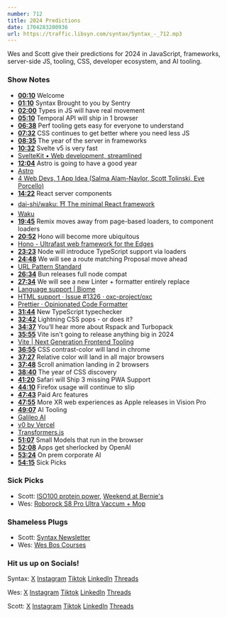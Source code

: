 ```yaml
---
number: 712
title: 2024 Predictions
date: 1704283200936
url: https://traffic.libsyn.com/syntax/Syntax_-_712.mp3
---
```


Wes and Scott give their predictions for 2024 in JavaScript, frameworks, server-side JS, tooling, CSS, developer ecosystem, and AI tooling.

### Show Notes

* **[00:10](#t=00:10)** Welcome
* **[01:10](#t=01:10)** Syntax Brought to you by Sentry
* **[02:00](#t=02:00)** Types in JS will have real movement
* **[05:10](#t=05:10)** Temporal API will ship in 1 browser
* **[06:38](#t=06:38)** Perf tooling gets easy for everyone to understand
* **[07:32](#t=07:32)** CSS continues to get better where you need less JS
* **[08:35](#t=08:35)** The year of the server in frameworks
* **[10:32](#t=10:32)** Svelte v5 is very fast
* [SvelteKit • Web development, streamlined](https://kit.svelte.dev/)
* **[12:04](#t=12:04)** Astro is going to have a good year
* [Astro](https://astro.build/)
* [4 Web Devs, 1 App Idea (Salma Alam-Naylor, Scott Tolinski, Eve Porcello)](https://www.youtube.com/watch?v=b4HZpv61V1U)
* **[14:22](#t=14:22)** React server components
* [dai-shi/waku: ⛩️ The minimal React framework](https://github.com/dai-shi/waku)
* [Waku](https://waku.gg/)
* **[19:45](#t=19:45)** Remix moves away from page-based loaders, to component loaders
* **[20:52](#t=20:52)** Hono will become more ubiquitous
* [Hono - Ultrafast web framework for the Edges](https://hono.dev/)
* **[23:23](#t=23:23)** Node will introduce TypeScript support via loaders
* **[24:48](#t=24:48)** We will see a route matching Proposal move ahead
* [URL Pattern Standard](https://urlpattern.spec.whatwg.org/)
* **[26:34](#t=26:34)** Bun releases full node compat
* **[27:34](#t=27:34)** We will see a new Linter + formatter entirely replace
* [Language support | Biome](https://biomejs.dev/internals/language-support/)
* [HTML support · Issue #1326 · oxc-project/oxc](https://github.com/oxc-project/oxc/issues/1326)
* [Prettier · Opinionated Code Formatter](https://prettier.io/)
* **[31:44](#t=31:44)** New TypeScript typechecker
* **[32:42](#t=32:42)** Lightning CSS pops - or does it?
* **[34:37](#t=34:37)** You’ll hear more about Rspack and Turbopack
* **[35:55](#t=35:55)** Vite isn't going to release anything big in 2024
* [Vite | Next Generation Frontend Tooling](https://vitejs.dev/)
* **[36:55](#t=36:55)** CSS contrast-color will land in chrome
* **[37:27](#t=37:27)** Relative color will land in all major browsers
* **[37:48](#t=37:48)** Scroll animation landing in 2 browsers
* **[38:40](#t=38:40)** The year of CSS discovery
* **[41:20](#t=41:20)** Safari will Ship 3 missing PWA Support
* **[44:10](#t=44:10)** Firefox usage will continue to slip
* **[47:43](#t=47:43)** Paid Arc features
* **[47:55](#t=47:55)** More XR web experiences as Apple releases in Vision Pro
* **[49:07](#t=49:07)** AI Tooling
* [Galileo AI](https://www.usegalileo.ai/explore)
* [v0 by Vercel](https://v0.dev/)
* [Transformers.js](https://huggingface.co/docs/transformers.js/index)
* **[51:07](#t=51:07)** Small Models that run in the browser
* **[52:08](#t=52:08)** Apps get sherlocked by OpenAI
* **[53:24](#t=53:24)** On prem corporate AI
* **[54:15](#t=54:15)** Sick Picks

### Sick Picks

- Scott: [ISO100 protein power](https://amzn.to/3GRNDRo), [Weekend at Bernie's](https://letterboxd.com/film/weekend-at-bernies/)
- Wes: [Roborock S8 Pro Ultra Vaccum + Mop](https://amzn.to/3Rvs91R)

### Shameless Plugs

- Scott: [Syntax Newsletter](https://syntax.fm/snackpack)
- Wes: [Wes Bos Courses](https://wesbos.com/courses)

### Hit us up on Socials!

Syntax: [X](https://twitter.com/syntaxfm) [Instagram](https://www.instagram.com/syntax_fm/) [Tiktok](https://www.tiktok.com/@syntaxfm) [LinkedIn](https://www.linkedin.com/company/96077407/admin/feed/posts/) [Threads](https://www.threads.net/@syntax_fm)

Wes: [X](https://twitter.com/wesbos) [Instagram](https://www.instagram.com/wesbos/) [Tiktok](https://www.tiktok.com/@wesbos) [LinkedIn](https://www.linkedin.com/in/wesbos/) [Threads](https://www.threads.net/@wesbos)

Scott: [X](https://twitter.com/stolinski) [Instagram](https://www.instagram.com/stolinski/) [Tiktok](https://www.tiktok.com/@stolinski) [LinkedIn](https://www.linkedin.com/in/stolinski/) [Threads](https://www.threads.net/@stolinski)